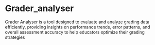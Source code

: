 # Grader_analyser
Grader Analyser is a tool designed to evaluate and analyze grading data efficiently, providing insights on performance trends, error patterns, and overall assessment accuracy to help educators optimize their grading strategies
